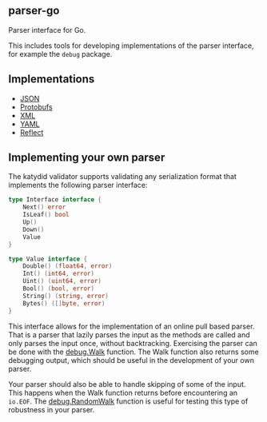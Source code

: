 ## parser-go

Parser interface for Go.

This includes tools for developing implementations of the parser interface, for example the `debug` package.

## Implementations

* [JSON](https://github.com/katydid/parser-go-json)
* [Protobufs](https://github.com/katydid/parser-go-proto)
* [XML](https://github.com/katydid/parser-go-xml)
* [YAML](https://github.com/katydid/parser-go-yaml)
* [Reflect](https://github.com/katydid/parser-go-reflect)

## Implementing your own parser

The katydid validator supports validating any serialization format that implements the following parser interface:

```go
type Interface interface {
    Next() error
    IsLeaf() bool
    Up()
    Down()
    Value
}

type Value interface {
    Double() (float64, error)
    Int() (int64, error)
    Uint() (uint64, error)
    Bool() (bool, error)
    String() (string, error)
    Bytes() ([]byte, error)
}
```

This interface allows for the implementation of an online pull based parser. 
That is a parser that lazily parses the input as the methods are called and only parses the input once, without backtracking. 
Exercising the parser can be done with the [debug.Walk](https://pkg.go.dev/github.com/katydid/parser-go/parser/debug#Walk) function. 
The Walk function also returns some debugging output, which should be useful in the development of your own parser.

Your parser should also be able to handle skipping of some of the input. 
This happens when the Walk function returns before encountering an `io.EOF`. 
The [debug.RandomWalk](https://pkg.go.dev/github.com/katydid/parser-go/parser/debug#RandomWalk) function is useful for testing this type of robustness in your parser.
